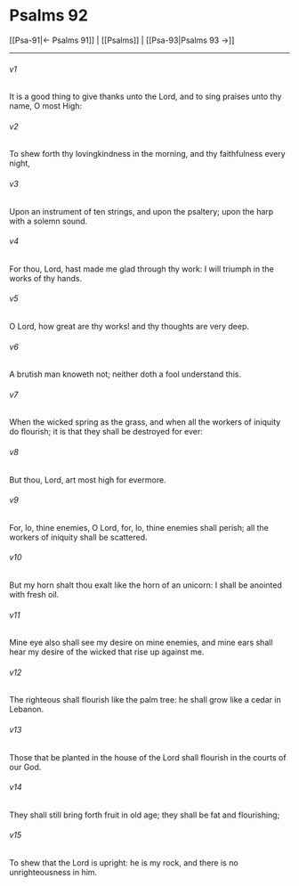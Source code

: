 # Psalms 92

[[Psa-91|← Psalms 91]] | [[Psalms]] | [[Psa-93|Psalms 93 →]]
***

###### v1
It is a good thing to give thanks unto the Lord, and to sing praises unto thy name, O most High:
###### v2
To shew forth thy lovingkindness in the morning, and thy faithfulness every night,
###### v3
Upon an instrument of ten strings, and upon the psaltery; upon the harp with a solemn sound.
###### v4
For thou, Lord, hast made me glad through thy work: I will triumph in the works of thy hands.
###### v5
O Lord, how great are thy works! and thy thoughts are very deep.
###### v6
A brutish man knoweth not; neither doth a fool understand this.
###### v7
When the wicked spring as the grass, and when all the workers of iniquity do flourish; it is that they shall be destroyed for ever:
###### v8
But thou, Lord, art most high for evermore.
###### v9
For, lo, thine enemies, O Lord, for, lo, thine enemies shall perish; all the workers of iniquity shall be scattered.
###### v10
But my horn shalt thou exalt like the horn of an unicorn: I shall be anointed with fresh oil.
###### v11
Mine eye also shall see my desire on mine enemies, and mine ears shall hear my desire of the wicked that rise up against me.
###### v12
The righteous shall flourish like the palm tree: he shall grow like a cedar in Lebanon.
###### v13
Those that be planted in the house of the Lord shall flourish in the courts of our God.
###### v14
They shall still bring forth fruit in old age; they shall be fat and flourishing;
###### v15
To shew that the Lord is upright: he is my rock, and there is no unrighteousness in him. 
